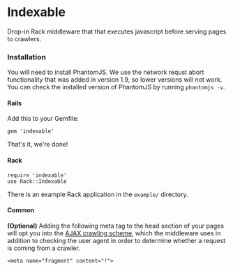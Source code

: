 # Indexable

Drop-in Rack middleware that that executes javascript before serving pages to crawlers.

### Installation

You will need to install PhantomJS. We use the network requst abort functionality that was added in version 1.9, so lower versions will not work. You can check the installed version of PhantomJS by running `phantomjs -v`.

#### Rails

Add this to your Gemfile:

    gem 'indexable'

That's it, we're done!

#### Rack

    require 'indexable'
    use Rack::Indexable

There is an example Rack application in the `example/` directory.

#### Common

**(Optional)** Adding the following meta tag to the head section of your pages will opt you into the [AJAX crawling scheme](https://developers.google.com/webmasters/ajax-crawling/docs/specification), which the middleware uses in addition to checking the user agent in order to determine whether a request is coming from a crawler.

    <meta name="fragment" content="!">

